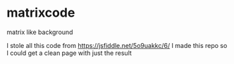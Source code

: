 # matrixcode
matrix like background

I stole all this code from https://jsfiddle.net/5o9uakkc/6/ I made this repo so I could get a clean page with just the result
